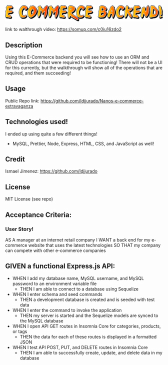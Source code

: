 ![ECOMMERCE BACKEND!](./assets/ecommercelogo.png)

link to walthrough video: https://somup.com/c0iu16zdo2

## Description

Using this E-Commerce backend you will see how to use an ORM and CRUD operations that were required to be functioning! There will not be a UI for this currently, but the walkthrough will show all of the operations that are required, and them succeeding!

## Usage

Public Repo link: https://github.com/Idjjurado/Nanos-e-commerce-extravaganza


## Technologies used!

I ended up using quite a few different things!

- MySQL, Prettier, Node, Express, HTML, CSS, and JavaScript as well!

## Credit

Ismael Jimenez: https://github.com/Idjjurado

## License

MIT License (see repo)

## Acceptance Criteria:

### User Story!

AS A manager at an internet retail company
I WANT a back end for my e-commerce website that uses the latest technologies
SO THAT my company can compete with other e-commerce companies

## GIVEN a functional Express.js API:
- WHEN I add my database name, MySQL username, and MySQL password to an environment variable file
  - THEN I am able to connect to a database using Sequelize
- WHEN I enter schema and seed commands
  - THEN a development database is created and is seeded with test data
- WHEN I enter the command to invoke the application
  - THEN my server is started and the Sequelize models are synced to the MySQL database
- WHEN I open API GET routes in Insomnia Core for categories, products, or tags
  - THEN the data for each of these routes is displayed in a formatted JSON
- WHEN I test API POST, PUT, and DELETE routes in Insomnia Core
  - THEN I am able to successfully create, update, and delete data in my database

